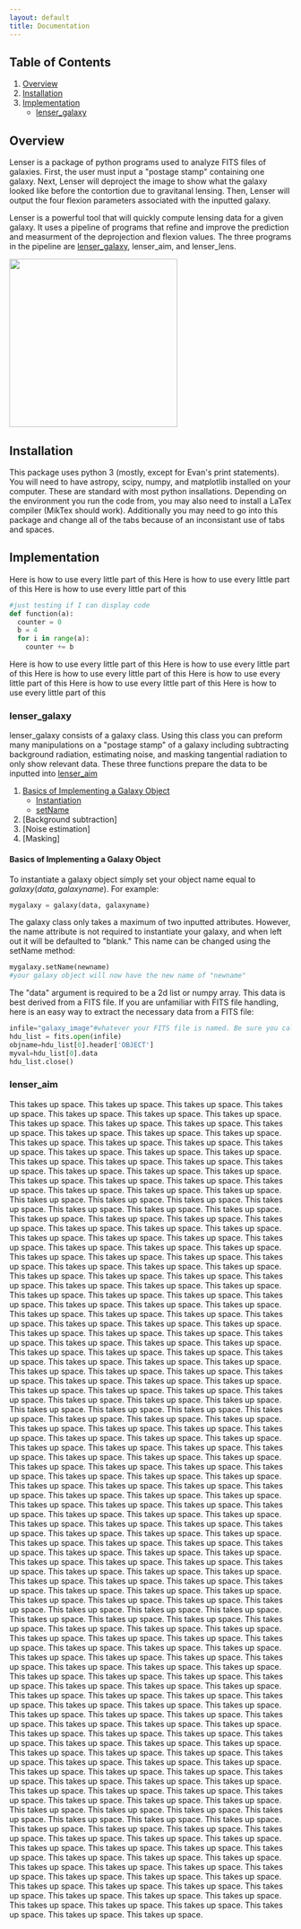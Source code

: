 ```yaml
---
layout: default
title: Documentation
---
```


## Table of Contents
1. [Overview](#overview)
2. [Installation](#installation)
3. [Implementation](#implementation)
    - [lenser_galaxy](#lenser_galaxy)
    


## Overview
Lenser is a package of python programs used to analyze FITS files of galaxies. First, the user must input a "postage stamp" containing one galaxy. Next, Lenser will deproject the image to show what the galaxy looked like before the contortion due to gravitanal lensing. Then, Lenser will output the four flexion parameters associated with the inputted galaxy.

Lenser is a powerful tool that will quickly compute lensing data for a given galaxy. It uses a pipeline of programs that refine and improve the prediction and measurment of the deprojection and flexion values. The three programs in the pipeline are [lenser_galaxy](#lenser_galaxy), lenser_aim, and lenser_lens.




<img src="https://i.imgur.com/uFtAFu0.jpg" width="300">



## Installation
This package uses python 3 (mostly, except for Evan's print statements). You will need to have astropy, scipy, numpy, and matplotlib installed on your computer. These are standard with most python insallations. Depending on the environment you run the code from, you may also need to install a LaTex compiler (MikTex should work). Additionally you may need to go into this package and change all of the tabs because of an inconsistant use of tabs and spaces.
## Implementation
Here is how to use every little part of this
Here is how to use every little part of this
Here is how to use every little part of this

```python
#just testing if I can display code
def function(a):
  counter = 0
  b = 4
  for i in range(a):
    counter += b
```

Here is how to use every little part of this
Here is how to use every little part of this
Here is how to use every little part of this
Here is how to use every little part of this
Here is how to use every little part of this
Here is how to use every little part of this
### lenser_galaxy
lenser_galaxy consists of a galaxy class. Using this class you can preform many manipulations on a "postage stamp" of a galaxy including subtracting background radiation, estimating noise, and masking tangential radiation to only show relevant data. These three functions prepare the data to be inputted into [lenser_aim](#lenser_aim)
1. [Basics of Implementing a Galaxy Object](#Basics-of-Implementing-a-Galaxy-Object)
    - [Instantiation](#To-instantiate)
    - [setName](#The-galaxy-class)
1. [Background subtraction]
1. [Noise estimation]
1. [Masking]
#### Basics of Implementing a Galaxy Object
To instantiate a galaxy object simply set your object name equal to $galaxy(data, galaxyname)$. For example:

```python
mygalaxy = galaxy(data, galaxyname)
```

The galaxy class only takes a maximum of two inputted attributes. However, the name attribute is not required to instantiate your galaxy, and when left out it will be defaulted to "blank." This name can be changed using the setName method:

```python
mygalaxy.setName(newname)
#your galaxy object will now have the new name of "newname"
```
The "data" argument is required to be a 2d list or numpy array. This data is best derived from a FITS file. If you are unfamiliar with FITS file handling, here is an easy way to extract the necessary data from a FITS file:

```python
infile="galaxy_image"#whatever your FITS file is named. Be sure you call it from the correct directory
hdu_list = fits.open(infile)
objname=hdu_list[0].header['OBJECT']
myval=hdu_list[0].data
hdu_list.close()
```

### lenser_aim
This takes up space. This takes up space. This takes up space. This takes up space. This takes up space. This takes up space. This takes up space. This takes up space. This takes up space. This takes up space. This takes up space. This takes up space. This takes up space. This takes up space. This takes up space. This takes up space. This takes up space. This takes up space. This takes up space. This takes up space. This takes up space. This takes up space. This takes up space. This takes up space. This takes up space. This takes up space. This takes up space. This takes up space. This takes up space. This takes up space. This takes up space. This takes up space. This takes up space. This takes up space. This takes up space. This takes up space. This takes up space. This takes up space. This takes up space. This takes up space. This takes up space. This takes up space. This takes up space. This takes up space. This takes up space. This takes up space. This takes up space. This takes up space. This takes up space. This takes up space. This takes up space. This takes up space. This takes up space. This takes up space. This takes up space. This takes up space. This takes up space. This takes up space. This takes up space. This takes up space. This takes up space. This takes up space. This takes up space. This takes up space. This takes up space. This takes up space. This takes up space. This takes up space. This takes up space. This takes up space. This takes up space. This takes up space. This takes up space. This takes up space. This takes up space. This takes up space. This takes up space. This takes up space. This takes up space. This takes up space. This takes up space. This takes up space. This takes up space. This takes up space. This takes up space. This takes up space. This takes up space. This takes up space. This takes up space. This takes up space. This takes up space. This takes up space. This takes up space. This takes up space. This takes up space. This takes up space. This takes up space. This takes up space. This takes up space. This takes up space. This takes up space. This takes up space. This takes up space. This takes up space. This takes up space. This takes up space. This takes up space. This takes up space. This takes up space. This takes up space. This takes up space. This takes up space. This takes up space. This takes up space. This takes up space. This takes up space. This takes up space. This takes up space. This takes up space. This takes up space. This takes up space. This takes up space. This takes up space. This takes up space. This takes up space. This takes up space. This takes up space. This takes up space. This takes up space. This takes up space. This takes up space. This takes up space. This takes up space. This takes up space. This takes up space. This takes up space. This takes up space. This takes up space. This takes up space. This takes up space. This takes up space. This takes up space. This takes up space. This takes up space. This takes up space. This takes up space. This takes up space. This takes up space. This takes up space. This takes up space. This takes up space. This takes up space. This takes up space. This takes up space. This takes up space. This takes up space. This takes up space. This takes up space. This takes up space. This takes up space. This takes up space. This takes up space. This takes up space. This takes up space. This takes up space. This takes up space. This takes up space. This takes up space. This takes up space. This takes up space. This takes up space. This takes up space. This takes up space. This takes up space. This takes up space. This takes up space. This takes up space. This takes up space. This takes up space. This takes up space. This takes up space. This takes up space. This takes up space. This takes up space. This takes up space. This takes up space. This takes up space. This takes up space. This takes up space. This takes up space. This takes up space. This takes up space. This takes up space. This takes up space. This takes up space. This takes up space. This takes up space. This takes up space. This takes up space. This takes up space. This takes up space. This takes up space. This takes up space. This takes up space. This takes up space. This takes up space. This takes up space. This takes up space. This takes up space. This takes up space. This takes up space. This takes up space. This takes up space. This takes up space. This takes up space. This takes up space. This takes up space. This takes up space. This takes up space. This takes up space. This takes up space. This takes up space. This takes up space. This takes up space. This takes up space. This takes up space. This takes up space. This takes up space. This takes up space. This takes up space. This takes up space. This takes up space. This takes up space. This takes up space. This takes up space. This takes up space. This takes up space. This takes up space. This takes up space. This takes up space. This takes up space. This takes up space. This takes up space. This takes up space. This takes up space. This takes up space. This takes up space. This takes up space. This takes up space. This takes up space. This takes up space. This takes up space. This takes up space. This takes up space. This takes up space. This takes up space. This takes up space. This takes up space. This takes up space. This takes up space. This takes up space. This takes up space. This takes up space. This takes up space. This takes up space. This takes up space. This takes up space. This takes up space. This takes up space. This takes up space. This takes up space. This takes up space. This takes up space. This takes up space. This takes up space. This takes up space. This takes up space. This takes up space. This takes up space. This takes up space. This takes up space. This takes up space. This takes up space. This takes up space. This takes up space. This takes up space. This takes up space. This takes up space. This takes up space. This takes up space. This takes up space. This takes up space. This takes up space. This takes up space. This takes up space. This takes up space. This takes up space. This takes up space. This takes up space. This takes up space. 

